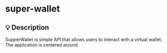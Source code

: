 # super-wallet

## 💡 Description

SupperWallet is simple API that allows users to interact with a virtual wallet. The application is centered around 
